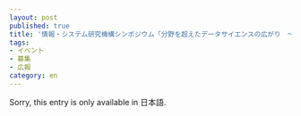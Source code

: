```yaml
---
layout: post
published: true
title: '情報・システム研究機構シンポジウム「分野を超えたデータサイエンスの広がり　〜自然科学から人文社会科学まで〜」(2017年2月20日)が開催されます。'
tags:
- イベント
- 募集
- 広報
category: en
---
```

Sorry, this entry is only available in 日本語.
